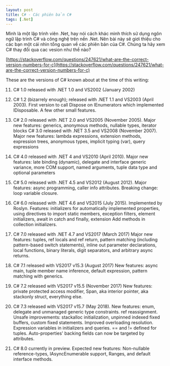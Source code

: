 ```yaml
---
layout: post
title: C# - Các phiên bản C#
tags: [.Net]
---
```


Mình là một lập trình viên .Net, hay nói cách khác mình thích sử dụng ngôn ngữ lập trình C# và công nghệ trên nền .Net. Nên bài này sẽ giơi thiệu cho các bạn một cái nhìn tổng quan về các phiên bản của C#. Chúng ta hãy xem C# thay đổi qua cac vesion như thề nào?

[https://stackoverflow.com/questions/247621/what-are-the-correct-version-numbers-for-c](https://stackoverflow.com/questions/247621/what-are-the-correct-version-numbers-for-c)

These are the versions of C# known about at the time of this writing:

11. C# 1.0 released with .NET 1.0 and VS2002 (January 2002)

2. C# 1.2 (bizarrely enough); released with .NET 1.1 and VS2003 (April 2003). First version to call Dispose on IEnumerators which implemented IDisposable. A few other small features.

3. C# 2.0 released with .NET 2.0 and VS2005 (November 2005). Major new features: generics, anonymous methods, nullable types, iterator blocks
C# 3.0 released with .NET 3.5 and VS2008 (November 2007). Major new features: lambda expressions, extension methods, expression trees, anonymous types, implicit typing (var), query expressions

4. C# 4.0 released with .NET 4 and VS2010 (April 2010). Major new features: late binding (dynamic), delegate and interface generic variance, more COM support, named arguments, tuple data type and optional parameters

5. C# 5.0 released with .NET 4.5 and VS2012 (August 2012). Major features: async programming, caller info attributes. Breaking change: loop variable closure.

6. C# 6.0 released with .NET 4.6 and VS2015 (July 2015). Implemented by Roslyn. Features: initializers for automatically implemented properties, using directives to import static members, exception filters, element initializers, await in catch and finally, extension Add methods in collection initializers.

7. C# 7.0 released with .NET 4.7 and VS2017 (March 2017) Major new features: tuples, ref locals and ref return, pattern matching (including pattern-based switch statements), inline out parameter declarations, local functions, binary literals, digit separators, and arbitrary async returns.

8. C# 7.1 released with VS2017 v15.3 (August 2017) New features: async main, tuple member name inference, default expression, pattern matching with generics.

9. C# 7.2 released with VS2017 v15.5 (November 2017) New features: private protected access modifier, Span<T>, aka interior pointer, aka stackonly struct, everything else.
  
10. C# 7.3 released with VS2017 v15.7 (May 2018). New features: enum, delegate and unmanaged generic type constraints. ref reassignment. Unsafe improvements: stackalloc initialization, unpinned indexed fixed buffers, custom fixed statements. Improved overloading resolution. Expression variables in initializers and queries. == and != defined for tuples. Auto-properties' backing fields can now be targeted by attributes.

11. C# 8.0 currently in preview. Expected new features: Non-nullable reference-types, IAsyncEnumerable<T> support, Ranges, and default interface methods.
